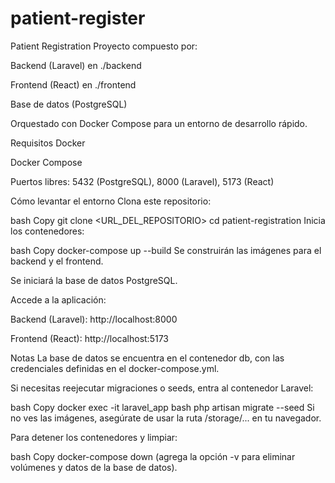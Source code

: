 # patient-register
Patient Registration
Proyecto compuesto por:

Backend (Laravel) en ./backend

Frontend (React) en ./frontend

Base de datos (PostgreSQL)

Orquestado con Docker Compose para un entorno de desarrollo rápido.

Requisitos
Docker

Docker Compose

Puertos libres: 5432 (PostgreSQL), 8000 (Laravel), 5173 (React)

Cómo levantar el entorno
Clona este repositorio:

bash
Copy
git clone <URL_DEL_REPOSITORIO>
cd patient-registration
Inicia los contenedores:

bash
Copy
docker-compose up --build
Se construirán las imágenes para el backend y el frontend.

Se iniciará la base de datos PostgreSQL.

Accede a la aplicación:

Backend (Laravel): http://localhost:8000

Frontend (React): http://localhost:5173

Notas
La base de datos se encuentra en el contenedor db, con las credenciales definidas en el docker-compose.yml.

Si necesitas reejecutar migraciones o seeds, entra al contenedor Laravel:

bash
Copy
docker exec -it laravel_app bash
php artisan migrate --seed
Si no ves las imágenes, asegúrate de usar la ruta /storage/... en tu navegador.

Para detener los contenedores y limpiar:

bash
Copy
docker-compose down
(agrega la opción -v para eliminar volúmenes y datos de la base de datos).
